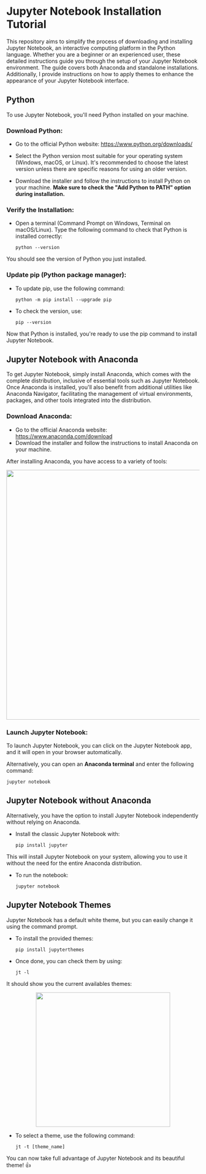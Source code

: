 # Jupyter Notebook Installation Tutorial

This repository aims to simplify the process of downloading and installing Jupyter Notebook, an interactive computing platform in the Python language. Whether you are a beginner or an experienced user, these detailed instructions guide you through the setup of your Jupyter Notebook environment. The guide covers both Anaconda and standalone installations. Additionally, I provide instructions on how to apply themes to enhance the appearance of your Jupyter Notebook interface.

## Python
To use Jupyter Notebook, you'll need Python installed on your machine.

### Download Python:
- Go to the official Python website: https://www.python.org/downloads/

-  Select the Python version most suitable for your operating system (Windows, macOS, or Linux). It's recommended to choose the latest version unless there are specific reasons for using an older version.

-  Download the installer and follow the instructions to install Python on your machine. **Make sure to check the "Add Python to PATH" option during installation.**

### Verify the Installation:

- Open a terminal (Command Prompt on Windows, Terminal on macOS/Linux). Type the following command to check that Python is installed correctly:

      python --version
   
You should see the version of Python you just installed.

### Update pip (Python package manager):

- To update pip, use the following command:

      python -m pip install --upgrade pip

- To check the version, use:

      pip --version
  
Now that Python is installed, you're ready to use the pip command to install Jupyter Notebook.

## Jupyter Notebook with Anaconda
To get Jupyter Notebook, simply install Anaconda, which comes with the complete distribution, inclusive of essential tools such as Jupyter Notebook. Once Anaconda is installed, you'll also benefit from additional utilities like Anaconda Navigator, facilitating the management of virtual environments, packages, and other tools integrated into the distribution.

### Download Anaconda:
-  Go to the official Anaconda website: https://www.anaconda.com/download
-  Download the installer and follow the instructions to install Anaconda on your machine.

After installing Anaconda, you have access to a variety of tools:
<p align="center">
<img src="https://github.com/Nestallum/Jupyter_Notebook_Installation_Tutorial/assets/152424908/15f4142e-33cf-4257-8378-43160539b0ee" width=650>
</p>


### Launch Jupyter Notebook:
To launch Jupyter Notebook, you can click on the Jupyter Notebook app, and it will open in your browser automatically. 

Alternatively, you can open an **Anaconda terminal** and enter the following command:

    jupyter notebook
        
## Jupyter Notebook without Anaconda
Alternatively, you have the option to install Jupyter Notebook independently without relying on Anaconda.

- Install the classic Jupyter Notebook with:

      pip install jupyter
  
This will install Jupyter Notebook on your system, allowing you to use it without the need for the entire Anaconda distribution.

- To run the notebook:

      jupyter notebook

## Jupyter Notebook Themes
Jupyter Notebook has a default white theme, but you can easily change it using the command prompt.

- To install the provided themes:

      pip install jupyterthemes

- Once done, you can check them by using:

      jt -l
  
It should show you the current availables themes:
<p align="center">
<img src="https://github.com/Nestallum/Jupyter_Notebook_Installation/assets/152424908/b23dbc60-38b2-44ea-bf1d-ad8c18fdee67" width=350>
</p>

- To select a theme, use the following command:

      jt -t [theme_name]

  
You can now take full advantage of Jupyter Notebook and its beautiful theme! 👍
